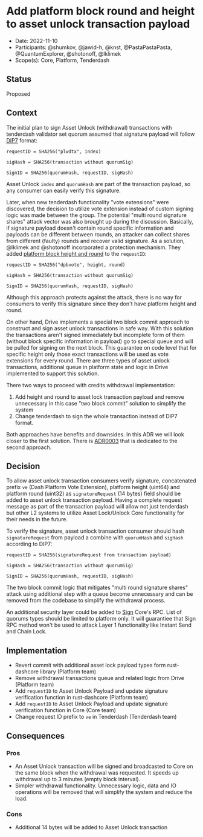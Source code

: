 # Add platform block round and height to asset unlock transaction payload

* Date: 2022-11-10
* Participants: @shumkov, @jawid-h, @knst, @PastaPastaPasta, @QuantumExplorer, @shotonoff, @lklimek
* Scope(s): Core, Platform, Tenderdash

## Status

Proposed

## Context

The initial plan to sign Asset Unlock (withdrawal) transactions with tenderdash validator
set quorum assumed that signature payload will follow [DIP7](https://github.com/dashpay/dips/blob/master/dip-0007.md) format:
```
requestID = SHA256("plwdtx", index)

sigHash = SHA256(transaction without quorumSig)

SignID = SHA256(quorumHash, requestID, sigHash)
```

Asset Unlock `index` and `quorumHash` are part of the transaction payload, so any consumer can easily
verify this signature.

Later, when new tenderdash functionality "vote extensions" were discovered, the decision to utilize vote extension
instead of custom signing logic was made between the group. The potential "multi round signature shares"
attack vector was also brought up during the discussion. Basically, if signature payload doesn't contain round specific
information and payloads can be different between rounds, an attacker can collect shares from different (faulty) rounds
and recover valid signature. As a solution, @lklimek and @shotonoff incorporated a protection mechanism.
They added [platform block height and round](https://github.com/dashpay/tenderdash/blob/dca73910c74bb8b80605e66b4a4b3a9c36c02e80/types/vote.go#L464) to the `requestID`:

```
requestID = SHA256("dpbvote", height, round)

sigHash = SHA256(transaction without quorumSig)

SignID = SHA256(quorumHash, requestID, sigHash)
```

Although this approach protects against the attack, there is no way for consumers to verify this signature
since they don't have platform height and round.

On other hand, Drive implements a special two block commit approach to construct and sign asset unlock transactions in safe way.
With this solution the transactions aren't signed immediately but incomplete form of them (without block specific information in payload)
go to special queue and will be pulled for signing on the next block. This guarantee on code level that for specific height only those
exact transactions will be used as vote extensions for every round. There are three types of asset unlock transactions, additional queue
in platform state and logic in Drive implemented to support this solution.

There two ways to proceed with credits withdrawal implementation:
1. Add height and round to asset lock transaction payload and remove unnecessary in this case "two block commit" solution to simplify the system
2. Change tenderdash to sign the whole transaction instead of DIP7 format.

Both approaches have benefits and downsides. In this ADR we will look closer to the first solution.
There is [ADR0003](./adr-0003-vote-extensions-without-DIP7.md) that is dedicated to the second approach.

## Decision

To allow asset unlock transaction consumers verify signature, concatenated prefix `ve` (Dash Platform Vote Extension), platform height (uint64)
and platform round (uint32) as `signatureRequest` (14 bytes) field should be added to asset unlock transaction payload. Having a complete request
message as part of the transaction payload will allow not just tenderdash but other L2 systems to utilize Asset Lock/Unlock Core functionality for
their needs in the future.

To verify the signature, asset unlock transaction consumer should hash `signatureRequest` from payload a combine with `quorumHash` and `sigHash`
according to DIP7:

```
requestID = SHA256(signatureRequest from transaction payload)

sigHash = SHA256(transaction without quorumSig)

SignID = SHA256(quorumHash, requestID, sigHash)
```

The two block commit logic that mitigates "multi round signature shares" attack using additional step with a queue become unnecessary and can be removed from the codebase to simplify the withdrawal process.

An additional security layer could be added to [Sign](https://dashcore.readme.io/docs/core-api-ref-remote-procedure-calls-evo#quorum-sign) Core's RPC.
List of quorums types should be limited to platform only. It will guarantiee that Sign RPC method won't be used to attack Layer 1 functionality like
Instant Send and Chain Lock. 


## Implementation

* Revert commit with additional asset lock payload types form rust-dashcore library (Platform team)
* Remove withdrawal transactions queue and related logic from Drive (Platform team)
* Add `requestID` to Asset Unlock Payload and update signature verification function in rust-dashcore (Platform team)
* Add `requestID` to Asset Unlock Payload and update signature verification function in Core (Core team)
* Change request ID prefix to `ve` in Tenderdash (Tenderdash team)

## Consequences

### Pros

* An Asset Unlock transaction will be signed and broadcasted to Core on the same block when the withdrawal was requested.
  It speeds up withdrawal up to 3 minutes (empty block interval).
* Simpler withdrawal functionality. Unnecessary logic, data and IO operations will be removed that will simplify
  the system and reduce the load.

### Cons

* Additional 14 bytes will be added to Asset Unlock transaction
